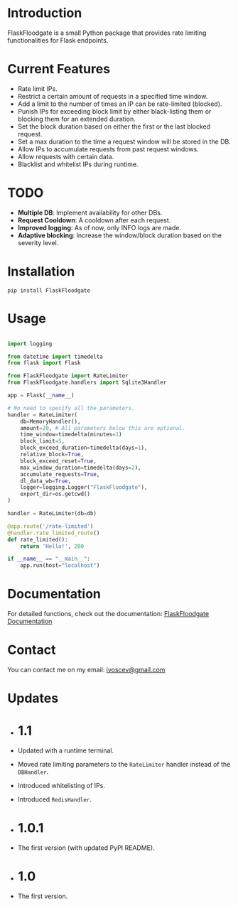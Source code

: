 # Introduction

FlaskFloodgate is a small Python package that provides rate limiting functionalities for Flask endpoints.

# Current Features
- Rate limit IPs.
- Restrict a certain amount of requests in a specified time window.
- Add a limit to the number of times an IP can be rate-limited (blocked).
- Punish IPs for exceeding block limit by either black-listing them or blocking them for an extended duration.
- Set the block duration based on either the first or the last blocked request.
- Set a max duration to the time a request window will be stored in the DB.
- Allow IPs to accumulate requests from past request windows.
- Allow requests with certain data.
- Blacklist and whitelist IPs during runtime.

# TODO
- **Multiple DB**: Implement availability for other DBs.
- **Request Cooldown**: A cooldown after each request.
- **Improved logging**: As of now, only INFO logs are made.
- **Adaptive blocking**: Increase the window/block duration based on the severity level.

# Installation

`pip install FlaskFloodgate`

# Usage
```python

import logging

from datetime import timedelta
from flask import Flask

from FlaskFloodgate import RateLimiter
from FlaskFloodgate.handlers import Sqlite3Handler

app = Flask(__name__)

# No need to specify all the parameters.
handler = RateLimiter(
    db=MemoryHandler(),
    amount=20, # All parameters below this are optional.
    time_window=timedelta(minutes=1)
    block_limit=5,
    block_exceed_duration=timedelta(days=1),
    relative_block=True,
    block_exceed_reset=True,
    max_window_duration=timedelta(days=2),
    accumulate_requests=True,
    dl_data_wb=True,
    logger=logging.Logger("FlaskFloodgate"),
    export_dir=os.getcwd()
)

handler = RateLimiter(db=db)

@app.route('/rate-limited')
@handler.rate_limited_route()
def rate_limited():
    return 'Hello!', 200

if __name__ == "__main__":
    app.run(host="localhost")

```

# Documentation
For detailed functions, check out the documentation: [FlaskFloodgate Documentation](https://flaskfloodgate.readthedocs.io/en/latest/introduction.html)

# Contact
You can contact me on my email: ivoscev@gmail.com

# Updates
- # 1.1
- Updated with a runtime terminal.
- Moved rate limiting parameters to the `RateLimiter` handler instead of the `DBHandler`.
- Introduced whitelisting of IPs.
- Introduced `RedisHandler`.

- # 1.0.1
- The first version (with updated PyPI README).

- # 1.0
- The first version.

